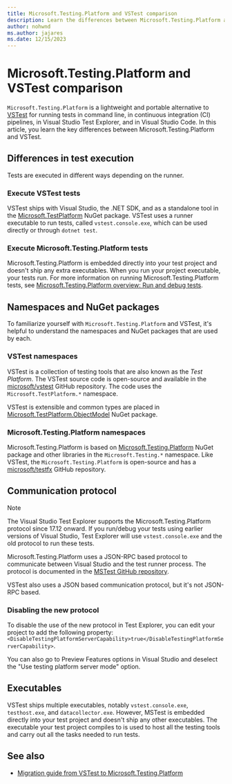 ```yaml
---
title: Microsoft.Testing.Platform and VSTest comparison
description: Learn the differences between Microsoft.Testing.Platform and VSTest, such as namespaces, NuGet packages, and executables.
author: nohwnd
ms.author: jajares
ms.date: 12/15/2023
---
```


# Microsoft.Testing.Platform and VSTest comparison

`Microsoft.Testing.Platform` is a lightweight and portable alternative to [VSTest](https://github.com/microsoft/vstest) for running tests in command line, in continuous integration (CI) pipelines, in Visual Studio Test Explorer, and in Visual Studio Code. In this article, you learn the key differences between Microsoft.Testing.Platform and VSTest.

## Differences in test execution

Tests are executed in different ways depending on the runner.

### Execute VSTest tests

VSTest ships with Visual Studio, the .NET SDK, and as a standalone tool in the [Microsoft.TestPlatform](https://www.nuget.org/packages/Microsoft.TestPlatform) NuGet package. VSTest uses a runner executable to run tests, called `vstest.console.exe`, which can be used directly or through `dotnet test`.

### Execute Microsoft.Testing.Platform tests

Microsoft.Testing.Platform is embedded directly into your test project and doesn't ship any extra executables. When you run your project executable, your tests run. For more information on running Microsoft.Testing.Platform tests, see [Microsoft.Testing.Platform overview: Run and debug tests](microsoft-testing-platform-intro.md#run-and-debug-tests).

## Namespaces and NuGet packages

To familiarize yourself with `Microsoft.Testing.Platform` and VSTest, it's helpful to understand the namespaces and NuGet packages that are used by each.

### VSTest namespaces

VSTest is a collection of testing tools that are also known as the _Test Platform_. The VSTest source code is open-source and available in the [microsoft/vstest](https://github.com/microsoft/vstest) GitHub repository. The code uses the `Microsoft.TestPlatform.*` namespace.

VSTest is extensible and common types are placed in [Microsoft.TestPlatform.ObjectModel](https://www.nuget.org/packages/Microsoft.TestPlatform.ObjectModel) NuGet package.

### Microsoft.Testing.Platform namespaces

Microsoft.Testing.Platform is based on [Microsoft.Testing.Platform](https://www.nuget.org/packages/Microsoft.Testing.Platform) NuGet package and other libraries in the `Microsoft.Testing.*` namespace. Like VSTest, the `Microsoft.Testing.Platform` is open-source and has a [microsoft/testfx](https://github.com/microsoft/testfx/tree/main/src/Platform/Microsoft.Testing.Platform) GitHub repository.

## Communication protocol

> [!NOTE]
> The Visual Studio Test Explorer supports the Microsoft.Testing.Platform protocol since 17.12 onward. If you run/debug your tests using earlier versions of Visual Studio, Test Explorer will use `vstest.console.exe` and the old protocol to run these tests.

Microsoft.Testing.Platform uses a JSON-RPC based protocol to communicate between Visual Studio and the test runner process. The protocol is documented in the [MSTest GitHub repository](https://github.com/microsoft/testfx/tree/main/docs/mstest-runner-protocol).

VSTest also uses a JSON based communication protocol, but it's not JSON-RPC based.

### Disabling the new protocol

To disable the use of the new protocol in Test Explorer, you can edit your project to add the following property: `<DisableTestingPlatformServerCapability>true</DisableTestingPlatformServerCapability>`.

You can also go to Preview Features options in Visual Studio and deselect the "Use testing platform server mode" option.

## Executables

VSTest ships multiple executables, notably `vstest.console.exe`, `testhost.exe`, and `datacollector.exe`. However, MSTest is embedded directly into your test project and doesn't ship any other executables. The executable your test project compiles to is used to host all the testing tools and carry out all the tasks needed to run tests.

## See also

- [Migration guide from VSTest to Microsoft.Testing.Platform](./migrating-vstest-microsoft-testing-platform.md)